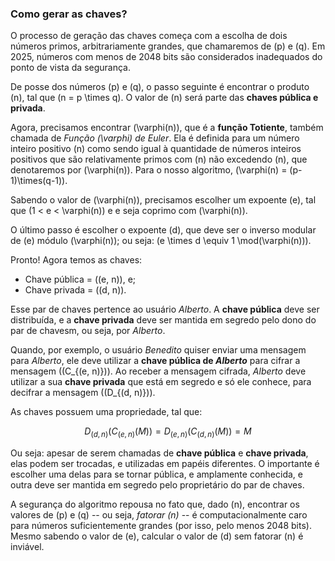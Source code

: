 ### Como gerar as chaves?

O processo de geração das chaves começa com a escolha de
dois números primos, arbitrariamente grandes, que chamaremos
de \(p\) e \(q\). Em 2025, números com menos de 2048 bits são 
considerados inadequados do ponto de vista da segurança.

De posse dos números \(p\) e \(q\), o passo seguinte é encontrar 
o produto \(n\), tal que \(n = p \times q\). O valor de \(n\) será 
parte das **chaves pública e privada**.

Agora, precisamos encontrar \(\varphi(n)\), que é a **função Totiente**, 
também chamada de *Função \(\varphi\) de Euler*. Ela é definida para um
número inteiro positivo \(n\) como sendo igual à quantidade de números
inteiros positivos que são relativamente primos com \(n\) não 
excedendo \(n\), que denotaremos por \(\varphi(n)\). Para o nosso
algoritmo, \(\varphi(n) = (p-1)\times(q-1)\).

Sabendo o valor de \(\varphi(n)\), precisamos escolher um expoente \(e\), tal
que \(1 < e < \varphi(n)\) e e seja coprimo com \(\varphi(n)\).

O último passo é escolher o expoente \(d\), que deve ser o inverso
modular de \(e\) módulo \(\varphi(n)\); ou seja: \(e \times d \equiv 1 \mod(\varphi(n))\).

Pronto!  Agora temos as chaves:

- Chave pública = \((e, n)\), e;
- Chave privada = \((d, n)\).

Esse par de chaves pertence ao usuário *Alberto*. A **chave 
pública** deve ser distribuída, e a **chave privada** deve
ser mantida em segredo pelo dono do par de chavesm, ou seja, por 
*Alberto*.

Quando, por exemplo, o usuário *Benedito* quiser enviar uma 
mensagem para *Alberto*, ele deve utilizar a **chave pública de *Alberto***
para cifrar a mensagem (\(C_{(e, n)}\)).  Ao receber a mensagem cifrada, *Alberto* deve
utilizar a sua **chave privada** que está em segredo e só ele 
conhece, para decifrar a mensagem (\(D_{(d, n)}\)).

As chaves possuem uma propriedade, tal que:

$$D_{(d, n)}(C_{(e, n)}(M)) = D_{(e, n)}(C_{(d, n)}(M)) = M$$

Ou seja: apesar de serem chamadas de **chave pública** e **chave privada**,
elas podem ser trocadas, e utilizadas em papéis diferentes.  O importante é
escolher uma delas para se tornar pública, e amplamente conhecida, e 
outra deve ser mantida em segredo pelo proprietário do par de chaves.

A segurança do algoritmo repousa no fato que, dado \(n\), encontrar os
valores de \(p\) e \(q\) -- ou seja, *fatorar \(n\)* -- é computacionalmente
caro para números suficientemente grandes (por isso, pelo menos 2048 bits). 
Mesmo sabendo o valor de \(e\), calcular o valor de \(d\) sem fatorar \(n\)
é inviável.